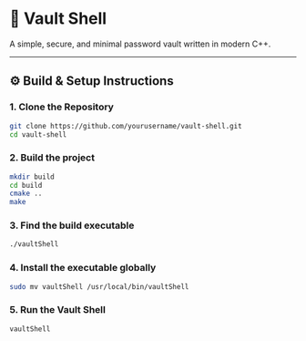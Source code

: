 # 🔐 Vault Shell

A simple, secure, and minimal password vault written in modern C++.

---

## ⚙️ Build & Setup Instructions

### 1. Clone the Repository

```bash
git clone https://github.com/yourusername/vault-shell.git
cd vault-shell
```
### 2. Build the project
```bash
mkdir build
cd build
cmake ..
make
```
### 3. Find the build executable
```bash
./vaultShell
```
### 4. Install the executable globally
```bash
sudo mv vaultShell /usr/local/bin/vaultShell
```
### 5. Run the Vault Shell
```bash
vaultShell
```
